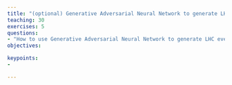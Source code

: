 ```yaml
---
title: "(optional) Generative Adversarial Neural Network to generate LHC events"
teaching: 30
exercises: 5
questions:
- "How to use Generative Adversarial Neural Network to generate LHC events?"
objectives:

keypoints:
-

---
```

